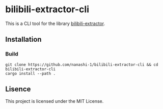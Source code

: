 # bilibili-extractor-cli

This is a CLI tool for the library [bilibili-extractor](https://github.com/nanashi-1/bilibili-extractor).

## Installation

### Build

    git clone https://github.com/nanashi-1/bilibili-extractor-cli && cd bilibili-extractor-cli
    cargo install --path .

## Lisence

This project is licensed under the MIT License.
